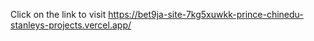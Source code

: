 Click on the link to visit
 https://bet9ja-site-7kg5xuwkk-prince-chinedu-stanleys-projects.vercel.app/